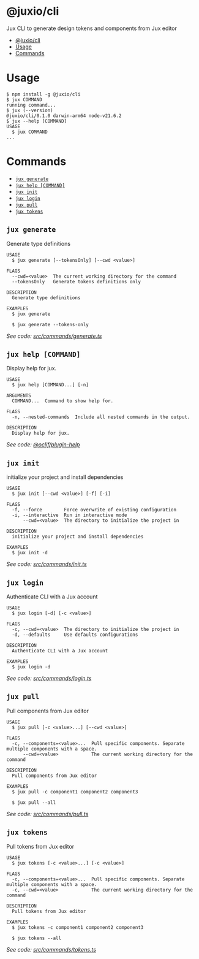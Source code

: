 # @juxio/cli

Jux CLI to generate design tokens and components from Jux editor

<!-- toc -->

- [@juxio/cli](#juxiocli)
- [Usage](#usage)
- [Commands](#commands)
<!-- tocstop -->

# Usage

<!-- usage -->

```sh-session
$ npm install -g @juxio/cli
$ jux COMMAND
running command...
$ jux (--version)
@juxio/cli/0.1.0 darwin-arm64 node-v21.6.2
$ jux --help [COMMAND]
USAGE
  $ jux COMMAND
...
```

<!-- usagestop -->

# Commands

<!-- commands -->

- [`jux generate`](#jux-generate)
- [`jux help [COMMAND]`](#jux-help-command)
- [`jux init`](#jux-init)
- [`jux login`](#jux-login)
- [`jux pull`](#jux-pull)
- [`jux tokens`](#jux-tokens)

## `jux generate`

Generate type definitions

```
USAGE
  $ jux generate [--tokensOnly] [--cwd <value>]

FLAGS
  --cwd=<value>  The current working directory for the command
  --tokensOnly   Generate tokens definitions only

DESCRIPTION
  Generate type definitions

EXAMPLES
  $ jux generate

  $ jux generate --tokens-only
```

_See code: [src/commands/generate.ts](https://github.com/packages/cli/blob/v0.1.0/src/commands/generate.ts)_

## `jux help [COMMAND]`

Display help for jux.

```
USAGE
  $ jux help [COMMAND...] [-n]

ARGUMENTS
  COMMAND...  Command to show help for.

FLAGS
  -n, --nested-commands  Include all nested commands in the output.

DESCRIPTION
  Display help for jux.
```

_See code: [@oclif/plugin-help](https://github.com/oclif/plugin-help/blob/v6.2.6/src/commands/help.ts)_

## `jux init`

initialize your project and install dependencies

```
USAGE
  $ jux init [--cwd <value>] [-f] [-i]

FLAGS
  -f, --force        Force overwrite of existing configuration
  -i, --interactive  Run in interactive mode
      --cwd=<value>  The directory to initialize the project in

DESCRIPTION
  initialize your project and install dependencies

EXAMPLES
  $ jux init -d
```

_See code: [src/commands/init.ts](https://github.com/packages/cli/blob/v0.1.0/src/commands/init.ts)_

## `jux login`

Authenticate CLI with a Jux account

```
USAGE
  $ jux login [-d] [-c <value>]

FLAGS
  -c, --cwd=<value>  The directory to initialize the project in
  -d, --defaults     Use defaults configurations

DESCRIPTION
  Authenticate CLI with a Jux account

EXAMPLES
  $ jux login -d
```

_See code: [src/commands/login.ts](https://github.com/packages/cli/blob/v0.1.0/src/commands/login.ts)_

## `jux pull`

Pull components from Jux editor

```
USAGE
  $ jux pull [-c <value>...] [--cwd <value>]

FLAGS
  -c, --components=<value>...  Pull specific components. Separate multiple components with a space.
      --cwd=<value>            The current working directory for the command

DESCRIPTION
  Pull components from Jux editor

EXAMPLES
  $ jux pull -c component1 component2 component3

  $ jux pull --all
```

_See code: [src/commands/pull.ts](https://github.com/packages/cli/blob/v0.1.0/src/commands/pull.ts)_

## `jux tokens`

Pull tokens from Jux editor

```
USAGE
  $ jux tokens [-c <value>...] [-c <value>]

FLAGS
  -c, --components=<value>...  Pull specific components. Separate multiple components with a space.
  -c, --cwd=<value>            The current working directory for the command

DESCRIPTION
  Pull tokens from Jux editor

EXAMPLES
  $ jux tokens -c component1 component2 component3

  $ jux tokens --all
```

_See code: [src/commands/tokens.ts](https://github.com/packages/cli/blob/v0.1.0/src/commands/tokens.ts)_

<!-- commandsstop -->
